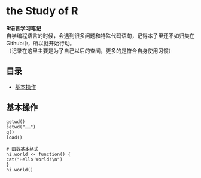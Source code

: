 # the Study of R

**R语言学习笔记**  
自学编程语言的时候，会遇到很多问题和特殊代码语句，记得本子里还不如归类在Github中，所以就开始行动。  
（记录在这里主要是为了自己以后的查阅，更多的是符合自身使用习惯）

## 目录

* [基本操作](#基本操作)

## 基本操作

```
getwd()
setwd("……")
q()
load()
```

```
# 函数基本格式
hi.world <- function() {
cat("Hello World!\n")
}
hi.world()
```
